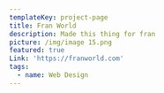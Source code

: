 ```yaml
---
templateKey: project-page
title: Fran World
description: Made this thing for fran
picture: /img/image 15.png
featured: true
Link: 'https://franworld.com'
tags:
  - name: Web Design
---
```


